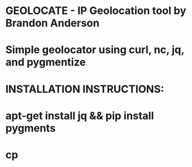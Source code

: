 #   GEOLOCATE - IP Geolocation tool by Brandon Anderson
#
#     Simple geolocator using curl, nc, jq, and pygmentize 
#
# 
#
#   INSTALLATION INSTRUCTIONS:
#
#
#     apt-get install jq && pip install pygments
#     cp 
#
#
#
#
